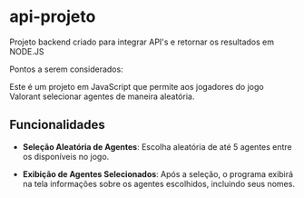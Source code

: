 # api-projeto
Projeto backend criado para integrar API's e retornar os resultados em NODE.JS

Pontos a serem considerados: 

Este é um projeto em JavaScript que permite aos jogadores do jogo Valorant selecionar agentes de maneira aleatória.

## Funcionalidades

- **Seleção Aleatória de Agentes**: Escolha aleatória de até 5 agentes entre os disponíveis no jogo.

- **Exibição de Agentes Selecionados**: Após a seleção, o programa exibirá na tela informações sobre os agentes escolhidos, incluindo seus nomes.


